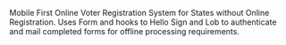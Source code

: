 Mobile First Online Voter Registration System for States without Online Registration. Uses Form and hooks to Hello Sign and Lob to authenticate and mail completed forms for offline processing requirements. 
